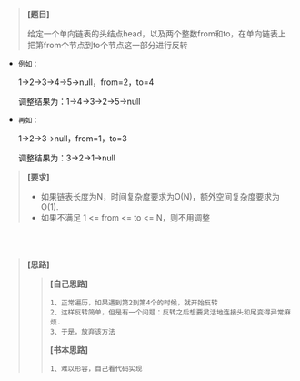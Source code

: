 > **[题目]**
>
>给定一个单向链表的头结点head，以及两个整数from和to，在单向链表上把第from个节点到to个节点这一部分进行反转

*     例如：
     1->2->3->4->5->null，from=2，to=4

     调整结果为：1->4->3->2->5->null

*     再如：
     
     1->2->3->null，from=1，to=3
     
     调整结果为：3->2->1->null

> **[要求]**
>
> * 如果链表长度为N，时间复杂度要求为O(N)，额外空间复杂度要求为O(1).
> * 如果不满足 1 <= from <= to <= N，则不用调整

<br><br>

> **[思路]**
>> **[自己思路]**
>> 
>>     1、正常遍历，如果遇到第2到第4个的时候，就开始反转  
>>     2、这样反转简单，但是有一个问题：反转之后想要灵活地连接头和尾变得异常麻烦.  
>>     3、于是，放弃该方法
>>  
>> **[书本思路]**
>>
>>     1、难以形容，自己看代码实现

<br><br>

